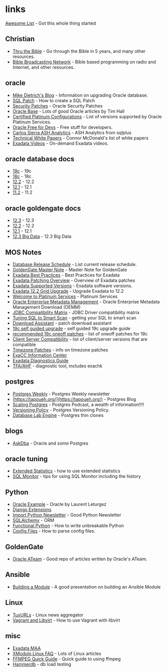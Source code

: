 # links
[Awesome List](https://awesome.re/) - Got this whole thing started
## Christian
- [Thru the Bible](https://ttb.org/) - Go through the Bible in 5 years, and many other resources.
- [Bible Broadcasting Network](https://bbnradio.org/) - Bible based programming on radio and Internet, and other resources.
## oracle
- [Mike Dietrich's Blog](https://mikedietrichde.com/) - Information on upgrading Oracle database.
- [SQL Patch](https://blogs.oracle.com/optimizer/using-sql-patch-to-add-hints-to-a-packaged-application) - How to create a SQL Patch
- [Security Patches](https://www.oracle.com/technetwork/topics/security/alerts-086861.html) - Oracle Security Patches
- [Oracle Base](https://oracle-base.com/) - Lots of good Oracle articles by Tim Hall
- [Certified Platinum Configurations](http://www.oracle.com/us/support/library/certified-platinum-configs-1652888.pdf) - List of versions supported by Oracle Platinum Services.
- [Oracle Free for Devs](https://gvenzl.github.io/free-oracle-for-devs/#/) - Free stuff for developers.
- [Carlos Sierra ASH Analytics](https://carlos-sierra.net/2021/01/01/ash-analytics-from-sqlplus/) - ASH Analytics from sqlplus
- [Technical White Papers](https://connor-mcdonald.com/2021/03/19/twp-technical-white-paper/) - Connor McDonald's list of white papers
- [Exadata Videos](https://www.oracle.com/corporate/events/exadata-virtual-events.html) - On-demand Exadata videos.
## oracle database docs
- [19c](https://docs.oracle.com/en/database/oracle/oracle-database/19/index.html) - 19c
- [18c](https://docs.oracle.com/en/database/oracle/oracle-database/18/index.html) - 18c
- [12.2](https://docs.oracle.com/en/database/oracle/oracle-database/12.2/index.html) - 12.2
- [12.1](https://docs.oracle.com/database/121/index.htm) - 12.1
- [11.2](https://docs.oracle.com/cd/E11882_01/index.htm) - 11.2
## oracle goldengate docs
- [12.3](https://docs.oracle.com/goldengate/c1230/gg-winux/index.html) - 12.3
- [12.2](https://docs.oracle.com/goldengate/c1221/gg-winux/index.html) - 12.2
- [12.1](https://docs.oracle.com/goldengate/1212/gg-winux/index.html) - 12.1
- [12.3 Big Data](https://docs.oracle.com/goldengate/bd123010/gg-bd/index.html) - 12.3 Big Data
## MOS Notes
- [Database Release Schedule](https://support.oracle.com/epmos/faces/DocContentDisplay?id=742060.1) - List current release schedule.
- [GoldenGate Master Note](https://support.oracle.com/epmos/faces/DocContentDisplay?id=1298817.1) - Master Note for GoldenGate
- [Exadata Best Practices](https://support.oracle.com/epmos/faces/DocContentDisplay?id=1274318.1) - Best Practices for Exadata
- [Exadata Patching Overview](https://support.oracle.com/epmos/faces/DocContentDisplay?id=1262380.1) - Overview of Exadata patches
- [Exadata Supported Versions](https://support.oracle.com/epmos/faces/DocContentDisplay?id=888828.1) - Exadata software versions.
- [Exadata 12.2 Grid Upgrade](https://support.oracle.com/epmos/faces/DocContentDisplay?id=2111010.1) - Upgrade Exadata to 12.2
- [Welcome to Platinum Services](https://support.oracle.com/epmos/faces/DocContentDisplay?id=1605750.1) - Platinum Services
- [Oracle Enterprise Metadata Management](https://support.oracle.com/epmos/faces/DocContentDisplay?id=2269883.1) - Oracle Enterprise Metadata Management Download (OEMM)
- [JDBC Compatibility Matrix](https://support.oracle.com/epmos/faces/DocContentDisplay?id=401934.1) - JDBC Driver compatibility matrix
- [Tuning SQL to Smart Scan](https://support.oracle.com/epmos/faces/DocContentDisplay?id=2608210.1) - getting your SQL to smart scan
- [Download Assistant](https://support.oracle.com/epmos/faces/DocContentDisplay?id=2118136.2) - patch download assistant
- [19c self guided upgrade](https://support.oracle.com/epmos/faces/DocContentDisplay?id=1919.2) - self guided 19c upgrade guide
- [recommended 19c oneoff patches](https://support.oracle.com/epmos/faces/DocContentDisplay?id=2720807.1) - list of oneoff patches for 19c
- [Client Server Compatibility](https://support.oracle.com/epmos/faces/DocContentDisplay?id=207303.1) - list of client/server versions that are compatible
- [Timezone Patches](https://support.oracle.com/epmos/faces/DocContentDisplay?id=412160.1) - info on timezone patches
- [ExaCC Information Center](https://support.oracle.com/epmos/faces/DocContentDisplay?id=2522950.2)
- [Exadata Diagnostics Guide](https://support.oracle.com/epmos/faces/DocContentDisplay?id=1353073.2)
- [TFA/AHF](https://support.oracle.com/epmos/faces/DocContentDisplay?id=2550798.1) - diagnostic tool, includes exachk
## postgres
- [Postgres Weekly](https://postgresweekly.com/) - Postgres Weekly newsletter
- [https://tapoueh.org/](https://tapoueh.org/) - Postgres Blog
- [Scaling Postgres](https://www.scalingpostgres.com/) - Postgres Podcast, a wealth of information!!!!
- [Versioning Policy](https://www.postgresql.org/support/versioning/) - Postgres Versioning Policy.
- [Database Lab Engine](https://gitlab.com/postgres-ai/database-lab) - Postgres thin clones
## blogs
- [AskDba](http://askdba.org/weblog/) - Oracle and some Postgres
## oracle tuning
- [Extended Statistics](https://blogs.oracle.com/optimizer/extended-statistics) - how to use extended statistics
- [SQL Monitor](https://sqlmaria.com/2017/08/01/getting-the-most-out-of-oracle-sql-monitor/) - tips for using SQL Monitor including the history
## Python
- [Oracle Example](https://laurent-leturgez.com/2018/08/30/executing-a-sql-statement-on-oracle-with-python/amp/?__twitter_impression=true) - Oracle by Laurent Leturgez
- [Django Extensions](https://opensource.com/article/18/9/django-packages?sc_cid=701f2000000RRBeAAO)
- [Import Python Newsletter](https://importpython.com/newsletter/) - Good Python Newsletter
- [SQLAlchemy](https://docs.sqlalchemy.org/en/latest/) - ORM
- [Functional Python](https://jessewarden.com/2020/03/write-unbreakable-python.html) - How to write unbreakable Python
- [Config Files](https://opensource.com/article/21/6/parse-configuration-files-python) - How to parse config files.
## GoldenGate
- [Oracle ATeam](http://www.ateam-oracle.com/di-ogg/) - Good repo of articles written by Oracle's ATeam.
## Ansible
- [Building a Module](https://de.slideshare.net/yfauser/ansible-module-development-101-58580867) - A good presentation on building an Ansible Module
## Linux
- [TuxURLs](https://tuxurls.com) - Linux news aggregator
- [Vagrant and Libvirt](https://opensource.com/article/21/10/vagrant-libvirt) - How to use Vagrant with libvirt
## misc
- [Exadata MAA](https://www.oracle.com/technetwork/database/availability/exadata-maa-best-practices-155385.html)
- [XModulo Linux FAQ](https://www.xmodulo.com/) - Lots of Linux articles
- [FFMPEG Quick Guide](https://opensource.com/article/17/6/ffmpeg-convert-media-file-formats) - Quick guide to using ffmpeg
- [Hammerdb](https://www.hammerdb.com/) - db load testing
